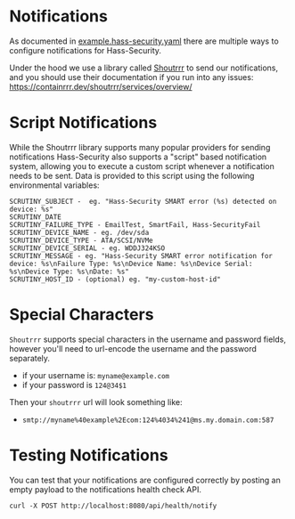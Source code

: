 # Notifications

As documented in [example.hass-security.yaml](https://github.com/hass-security/hass-security/blob/master/example.hass-security.yaml#L59-L75)
there are multiple ways to configure notifications for Hass-Security.

Under the hood we use a library called [Shoutrrr](https://github.com/containrrr/shoutrrr) to send our notifications, and you should use their documentation if you run into
any issues: https://containrrr.dev/shoutrrr/services/overview/


# Script Notifications

While the Shoutrrr library supports many popular providers for sending notifications Hass-Security also supports a "script" based
notification system, allowing you to execute a custom script whenever a notification needs to be sent. 
Data is provided to this script using the following environmental variables:

```
SCRUTINY_SUBJECT - 	eg. "Hass-Security SMART error (%s) detected on device: %s"
SCRUTINY_DATE 
SCRUTINY_FAILURE_TYPE - EmailTest, SmartFail, Hass-SecurityFail
SCRUTINY_DEVICE_NAME - eg. /dev/sda
SCRUTINY_DEVICE_TYPE - ATA/SCSI/NVMe
SCRUTINY_DEVICE_SERIAL - eg. WDDJ324KSO
SCRUTINY_MESSAGE - eg. "Hass-Security SMART error notification for device: %s\nFailure Type: %s\nDevice Name: %s\nDevice Serial: %s\nDevice Type: %s\nDate: %s"
SCRUTINY_HOST_ID - (optional) eg. "my-custom-host-id"
```

# Special Characters

`Shoutrrr` supports special characters in the username and password fields, however you'll need to url-encode the
username and the password separately.

- if your username is: `myname@example.com`
- if your password is `124@34$1`

Then your `shoutrrr` url will look something like:

- `smtp://myname%40example%2Ecom:124%4034%241@ms.my.domain.com:587`

# Testing Notifications

You can test that your notifications are configured correctly by posting an empty payload to the notifications health
check API.

```
curl -X POST http://localhost:8080/api/health/notify
```
